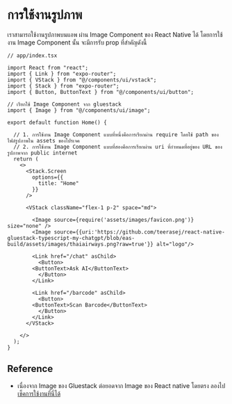 
# การใช้งานรูปภาพ

เราสามารถใช้งานรูปภาพบนแอพ ผ่าน Image Component ของ React Native ได้ โดยการใช้งาน Image Component นั้น จะมีการรับ prop ที่สำคัญดังนี้

```tsx
// app/index.tsx

import React from "react";
import { Link } from "expo-router";
import { VStack } from "@/components/ui/vstack";
import { Stack } from "expo-router";
import { Button, ButtonText } from "@/components/ui/button";

// เรียกใช้ Image Component จาก gluestack
import { Image } from "@/components/ui/image";

export default function Home() {

  // 1. การใช้งาน Image Component แบบที่หนึ่งคือการเรียกผ่าน require โดยใช้ path ของไฟล์รูปภาพใน assets ของโปรเจค
  // 2. การใช้งาน Image Component แบบที่สองคือการเรียกผ่าน uri ที่กำหนดที่อยู่ของ URL ของรูปภาพจาก public internet
  return (
    <>
      <Stack.Screen
        options={{
          title: "Home"
        }}
      />

      <VStack className="flex-1 p-2" space="md">

        <Image source={require('assets/images/favicon.png')} size="none" />
        <Image source={{uri:'https://github.com/teerasej/react-native-gluestack-typescript-my-chatgpt/blob/eas-build/assets/images/thaiairways.png?raw=true'}} alt="logo"/>

        <Link href="/chat" asChild>
          <Button>
        <ButtonText>Ask AI</ButtonText>
          </Button>
        </Link>

        <Link href="/barcode" asChild>
          <Button>
        <ButtonText>Scan Barcode</ButtonText>
          </Button>
        </Link>
      </VStack>

    </>
  );
}

```

## Reference 

- เนื่องจาก Image ของ Gluestack ต่อยอดจาก Image ของ React native โดยตรง ลองไป[เช็คการใช้งานที่นี่ได้](https://reactnative.dev/docs/image)